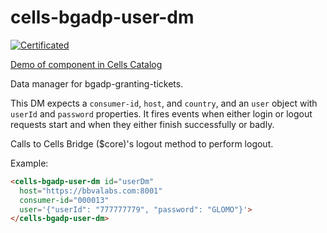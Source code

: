 # cells-bgadp-user-dm

[![Certificated](https://img.shields.io/badge/certificated-yes-brightgreen.svg)](http://bbva-files.s3.amazonaws.com/cells/bbva-catalog/index.html)

[Demo of component in Cells Catalog](http://bbva-files.s3.amazonaws.com/cells/bbva-catalog/index.html#/elements/cells-bgadp-user-dm)

Data manager for bgadp-granting-tickets.

This DM expects a `consumer-id`, `host`, and `country`, and an `user` object with `userId` and `password` properties. It fires events when either login or logout requests start and when they either finish successfully or badly.

Calls to Cells Bridge ($core)'s logout method to perform logout.

Example:
```html
<cells-bgadp-user-dm id="userDm"
  host="https://bbvalabs.com:8001"
  consumer-id="000013"
  user='{"userId": "777777779", "password": "GLOMO"}'>
</cells-bgadp-user-dm>
```
